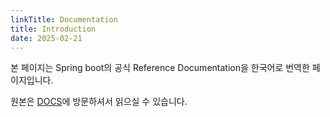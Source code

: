 ```yaml
---
linkTitle: Documentation
title: Introduction
date: 2025-02-21
---
```


본 페이지는 Spring boot의 공식 Reference Documentation을 한국어로 번역한 페이지입니다.

원본은 [DOCS](https://docs.spring.io/spring-boot/index.html)에 방문하셔서 읽으실 수 있습니다.